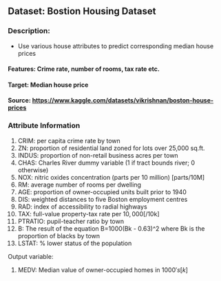 ## Dataset: Bostion Housing Dataset

### Description:

- Use various house attributes to predict corresponding median house prices

#### Features: Crime rate, number of rooms, tax rate etc.

#### Target: Median house price

#### Source: https://www.kaggle.com/datasets/vikrishnan/boston-house-prices

### Attribute Information

1. CRIM: per capita crime rate by town
2. ZN: proportion of residential land zoned for lots over 25,000 sq.ft.
3. INDUS: proportion of non-retail business acres per town
4. CHAS: Charles River dummy variable (1 if tract bounds river; 0 otherwise)
5. NOX: nitric oxides concentration (parts per 10 million) [parts/10M]
6. RM: average number of rooms per dwelling
7. AGE: proportion of owner-occupied units built prior to 1940
8. DIS: weighted distances to five Boston employment centres
9. RAD: index of accessibility to radial highways
10. TAX: full-value property-tax rate per $10,000 [$/10k]
11. PTRATIO: pupil-teacher ratio by town
12. B: The result of the equation B=1000(Bk - 0.63)^2 where Bk is the proportion of blacks by town
13. LSTAT: % lower status of the population

Output variable:

1. MEDV: Median value of owner-occupied homes in $1000's [k$]
